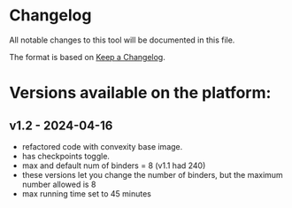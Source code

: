 # Changelog

All notable changes to this tool will be documented in this file.

The format is based on [Keep a Changelog](https://keepachangelog.com/en/1.0.0/).

# Versions available on the platform:
## v1.2 - 2024-04-16

- refactored code with convexity base image. 
- has checkpoints toggle. 
- max and default num of binders = 8 (v1.1 had 240)
- these versions let you change the number of binders, but the maximum number allowed is 8
- max running time set to 45 minutes
